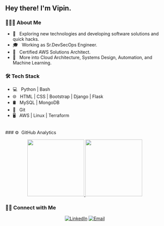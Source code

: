 <h2> Hey there! I'm Vipin.</h2>

<h3> 👨🏻‍💻 About Me </h3>

- 🤔 &nbsp; Exploring new technologies and developing software solutions and quick hacks.
- 🎓 &nbsp; Working as Sr.DevSecOps Engineer.
- 💼 &nbsp; Certified AWS Solutions Architect.
- 🌱 &nbsp; More into Cloud Architecture, Systems Design, Automation, and Machine Learning.

<h3>🛠 Tech Stack</h3>

- 💻 &nbsp; Python | Bash
- 🌐 &nbsp; HTML | CSS | Bootstrap | Django | Flask
- 🛢 &nbsp; MySQL | MongoDB
- 🔧 &nbsp; Git
- 🖥 &nbsp; AWS | Linux | Terraform

<br/>
### ⚙️ &nbsp;GitHub Analytics

<p align="center">
<a href="https://github.com/VipinKumarSME">
  <img height="180em" src="https://github-readme-stats-eight-theta.vercel.app/api?username=VipinKumarSME&show_icons=true&theme=vue-dark&include_all_commits=true&count_private=true" />
  <img height="180em" src="https://github-readme-stats-eight-theta.vercel.app/api/top-langs/?username=VipinKumarSME&layout=compact&exclude_lang=java+r&theme=vue-dark" />
</a>
</p>


<h3> 🤝🏻 Connect with Me </h3>

<p align="center">
<a href="https://www.linkedin.com/in/vipink1203/"><img alt="LinkedIn" src="https://img.shields.io/badge/LinkedIn-Vipin%20Kumar-blue?style=flat-square&logo=linkedin"></a>
<a href="mailto:vipink1203@gmail.com"><img alt="Email" src="https://img.shields.io/badge/Email-vipink1203@gmail.com-blue?style=flat-square&logo=gmail"></a>
</p>
